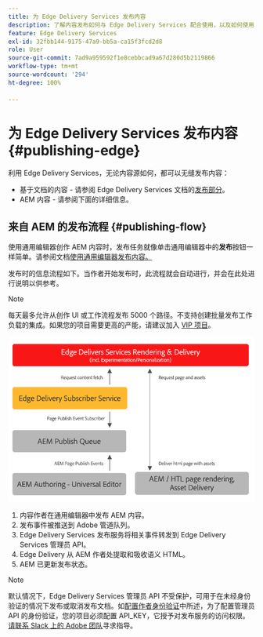 ```yaml
---
title: 为 Edge Delivery Services 发布内容
description: 了解内容发布如何与 Edge Delivery Services 配合使用，以及如何使用 Edge Delivery Services 发布 AEM 内容。
feature: Edge Delivery Services
exl-id: 32fbb144-9175-47a9-bb5a-ca15f3fcd2d8
role: User
source-git-commit: 7ad9a959592f1e8cebbcad9a67d280d5b2119866
workflow-type: tm+mt
source-wordcount: '294'
ht-degree: 100%

---
```



# 为 Edge Delivery Services 发布内容 {#publishing-edge}

利用 Edge Delivery Services，无论内容源如何，都可以无缝发布内容：

* 基于文档的内容 - 请参阅 Edge Delivery Services 文档的[发布部分](/help/edge/docs/authoring.md)。
* AEM 内容 - 请参阅下面的详细信息。

## 来自 AEM 的发布流程 {#publishing-flow}

使用通用编辑器创作 AEM 内容时，发布任务就像单击通用编辑器中的&#x200B;**发布**&#x200B;按钮一样简单。请参阅文档[使用通用编辑器发布内容。](/help/sites-cloud/authoring/universal-editor/publishing.md)

发布时的信息流程如下。当作者开始发布时，此流程就会自动进行，并会在此处进行说明以供参考。

>[!NOTE]
>
>每天最多允许从创作 UI 或工作流程发布 5000 个路径。不支持创建批量发布工作负载的集成。如果您的项目需要更高的产能，请建议加入 [VIP 项目](https://www.aem.live/vip/intake)。

![从 AEM 发布到 Edge Delivery Services 时的信息流](assets/publishing-flow.png)

1. 内容作者在通用编辑器中发布 AEM 内容。
1. 发布事件被推送到 Adobe 管道队列。
1. Edge Delivery Services 发布服务将相关事件转发到 Edge Delivery Services 管理员 API。
1. Edge Delivery 从 AEM 作者处提取和吸收语义 HTML。
1. AEM 已更新发布状态。

>[!NOTE]
>
>默认情况下，Edge Delivery Services 管理员 API 不受保护，可用于在未经身份验证的情况下发布或取消发布文档。如[配置作者身份验证](https://www.aem.live/docs/authentication-setup-authoring)中所述，为了配置管理员 API 的身份验证，您的项目必须配置 API_KEY，它授予对发布服务的访问权限。[请联系 Slack 上的 Adobe 团队](/help/edge/docs/slack.md)寻求指导。

